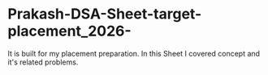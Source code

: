 # Prakash-DSA-Sheet-target-placement_2026-
It is built for my placement preparation. In this Sheet I covered concept and it's related problems.
